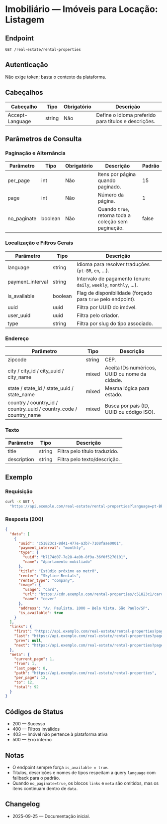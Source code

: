 # Imobiliário — Imóveis para Locação: Listagem

## Endpoint

```
GET /real-estate/rental-properties
```

## Autenticação

Não exige token; basta o contexto da plataforma.

## Cabeçalhos

| Cabeçalho       | Tipo   | Obrigatório | Descrição |
| --------------- | ------ | ----------- | --------- |
| Accept-Language | string | Não         | Define o idioma preferido para títulos e descrições. |

## Parâmetros de Consulta

### Paginação e Alternância

| Parâmetro   | Tipo    | Obrigatório | Descrição | Padrão |
| ----------- | ------- | ----------- | --------- | ------ |
| per_page    | int     | Não         | Itens por página quando paginado. | 15 |
| page        | int     | Não         | Número da página. | 1 |
| no_paginate | boolean | Não         | Quando `true`, retorna toda a coleção sem paginação. | false |

### Localização e Filtros Gerais

| Parâmetro        | Tipo   | Descrição |
| ---------------- | ------ | --------- |
| language         | string | Idioma para resolver traduções (`pt-BR`, `en`, ...). |
| payment_interval | string | Intervalo de pagamento (enum: `daily`, `weekly`, `monthly`, ...). |
| is_available     | boolean| Flag de disponibilidade (forçado para `true` pelo endpoint). |
| uuid             | uuid   | Filtra por UUID do imóvel. |
| user_uuid        | uuid   | Filtra pelo criador. |
| type             | string | Filtra por slug do tipo associado. |

### Endereço

| Parâmetro | Tipo  | Descrição |
| --------- | ----- | --------- |
| zipcode   | string| CEP. |
| city / city_id / city_uuid / city_name | mixed | Aceita IDs numéricos, UUID ou nome da cidade. |
| state / state_id / state_uuid / state_name | mixed | Mesma lógica para estado. |
| country / country_id / country_uuid / country_code / country_name | mixed | Busca por país (ID, UUID ou código ISO). |

### Texto

| Parâmetro   | Tipo   | Descrição |
| ----------- | ------ | --------- |
| title       | string | Filtra pelo título traduzido. |
| description | string | Filtra pelo texto/descrição. |

## Exemplo

### Requisição

```bash
curl -X GET \
  "https://api.exemplo.com/real-estate/rental-properties?language=pt-BR&per_page=12"
```

### Resposta (200)

```json
{
  "data": [
    {
      "uuid": "c51823c1-8d41-477e-a3b7-7108faae0001",
      "payment_interval": "monthly",
      "type": {
        "uuid": "b7174d07-7e28-4a9b-8f9a-36f0f5270101",
        "name": "Apartamento mobiliado"
      },
      "title": "Estúdio próximo ao metrô",
      "renter": "Skyline Rentals",
      "renter_type": "company",
      "image": {
        "usage": "card",
        "url": "https://cdn.exemplo.com/rental-properties/c51823c1/card.jpg",
        "name": "cover"
      },
      "address": "Av. Paulista, 1000 — Bela Vista, São Paulo/SP",
      "is_available": true
    }
  ],
  "links": {
    "first": "https://api.exemplo.com/real-estate/rental-properties?page=1",
    "last": "https://api.exemplo.com/real-estate/rental-properties?page=8",
    "prev": null,
    "next": "https://api.exemplo.com/real-estate/rental-properties?page=2"
  },
  "meta": {
    "current_page": 1,
    "from": 1,
    "last_page": 8,
    "path": "https://api.exemplo.com/real-estate/rental-properties",
    "per_page": 12,
    "to": 12,
    "total": 92
  }
}
```

## Códigos de Status

- 200 — Sucesso
- 400 — Filtros inválidos
- 403 — Imóvel não pertence à plataforma ativa
- 500 — Erro interno

## Notas

- O endpoint sempre força `is_available = true`.
- Títulos, descrições e nomes de tipos respeitam a query `language` com fallback para o padrão.
- Quando `no_paginate=true`, os blocos `links` e `meta` são omitidos, mas os itens continuam dentro de `data`.

## Changelog

- 2025-09-25 — Documentação inicial.
